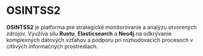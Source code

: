 # OSINTSS2
**OSINTSS2** je platforma pre strategické monitorovanie a analýzu otvorených zdrojov. Využíva silu **Rustu**, **Elasticsearch** a **Neo4j** na odkrývanie komplexných dátových vzťahov a podporu pri rozhodovacích procesoch v citlivých informačných prostrediach.
